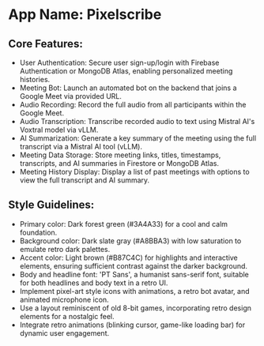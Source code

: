 # **App Name**: Pixelscribe

## Core Features:

- User Authentication: Secure user sign-up/login with Firebase Authentication or MongoDB Atlas, enabling personalized meeting histories.
- Meeting Bot: Launch an automated bot on the backend that joins a Google Meet via provided URL.
- Audio Recording: Record the full audio from all participants within the Google Meet.
- Audio Transcription: Transcribe recorded audio to text using Mistral AI's Voxtral model via vLLM.
- AI Summarization: Generate a key summary of the meeting using the full transcript via a Mistral AI tool (vLLM).
- Meeting Data Storage: Store meeting links, titles, timestamps, transcripts, and AI summaries in Firestore or MongoDB Atlas.
- Meeting History Display: Display a list of past meetings with options to view the full transcript and AI summary.

## Style Guidelines:

- Primary color: Dark forest green (#3A4A33) for a cool and calm foundation.
- Background color: Dark slate gray (#A8BBA3) with low saturation to emulate retro dark palettes.
- Accent color: Light brown (#B87C4C) for highlights and interactive elements, ensuring sufficient contrast against the darker background.
- Body and headline font: 'PT Sans', a humanist sans-serif font, suitable for both headlines and body text in a retro UI.
- Implement pixel-art style icons with animations, a retro bot avatar, and animated microphone icon.
- Use a layout reminiscent of old 8-bit games, incorporating retro design elements for a nostalgic feel.
- Integrate retro animations (blinking cursor, game-like loading bar) for dynamic user engagement.